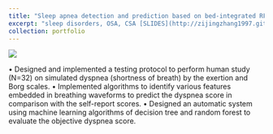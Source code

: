 ```yaml
---
title: "Sleep apnea detection and prediction based on bed-integrated RF sensor "
excerpt: "sleep disorders, OSA, CSA [SLIDES](http://zijingzhang1997.github.io/files/sleep/sleep_study_intro.pdf) <br/><img src='/images/ROG/ROG.gif'>"
collection: portfolio
---
```


<img src='/images/ROG/ROG.gif'>  <br/>

•	Designed and implemented a testing protocol to perform human study (N=32) on simulated dyspnea (shortness of breath) by the exertion and Borg scales.
•	Implemented algorithms to identify various features embedded in breathing waveforms to predict the dyspnea score in comparison with the self-report scores.
•	Designed an automatic system using machine learning algorithms of decision tree and random forest to evaluate the objective dyspnea score.
  
